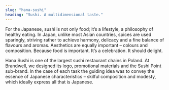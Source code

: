 ```yaml
---
slug: "hana-sushi"
heading: "Sushi. A multidimensional taste."
---
```

For the Japanese, sushi is not only food; it’s a lifestyle, a philosophy of healthy eating. In Japan, unlike most Asian countries, spices are used sparingly, striving rather to achieve harmony, delicacy and a fine balance of flavours and aromas. Aesthetics are equally important – colours and composition. Because food is important. It’s a celebration. It should delight.

Hana Sushi is one of the largest sushi restaurant chains in Poland. At Brandwell, we designed its logo, promotional materials and the Sushi Point sub-brand. In the case of each task the guiding idea was to convey the essence of Japanese characteristics – skilful composition and modesty, which ideally express all that is Japanese.